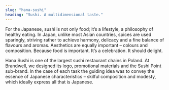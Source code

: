 ```yaml
---
slug: "hana-sushi"
heading: "Sushi. A multidimensional taste."
---
```

For the Japanese, sushi is not only food; it’s a lifestyle, a philosophy of healthy eating. In Japan, unlike most Asian countries, spices are used sparingly, striving rather to achieve harmony, delicacy and a fine balance of flavours and aromas. Aesthetics are equally important – colours and composition. Because food is important. It’s a celebration. It should delight.

Hana Sushi is one of the largest sushi restaurant chains in Poland. At Brandwell, we designed its logo, promotional materials and the Sushi Point sub-brand. In the case of each task the guiding idea was to convey the essence of Japanese characteristics – skilful composition and modesty, which ideally express all that is Japanese.